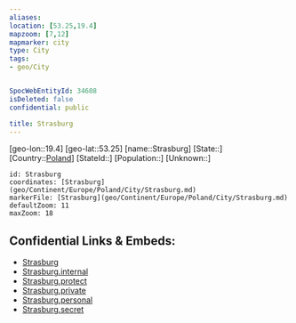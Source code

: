 ```yaml
---
aliases: 
location: [53.25,19.4]
mapzoom: [7,12] 
mapmarker: city 
type: City
tags:
- geo/City


SpocWebEntityId: 34608
isDeleted: false
confidential: public

title: Strasburg
---
```

[geo-lon::19.4]
[geo-lat::53.25]
[name::Strasburg]
[State::]
[Country::[Poland](geo/Continent/Europe/Poland.md)]
[StateId::]
[Population::]
[Unknown::]


```leaflet
id: Strasburg
coordinates: [Strasburg](geo/Continent/Europe/Poland/City/Strasburg.md)
markerFile: [Strasburg](geo/Continent/Europe/Poland/City/Strasburg.md)
defaultZoom: 11 
maxZoom: 18
```


## Confidential Links & Embeds: 
- [Strasburg](../../../../../../_public/geo/Continent/Europe/Poland/City/Strasburg.md) 
- [Strasburg.internal](../../../../../../_internal/geo/Continent/Europe/Poland/City/Strasburg.internal.md) 
- [Strasburg.protect](../../../../../../_protect/geo/Continent/Europe/Poland/City/Strasburg.protect.md) 
- [Strasburg.private](../../../../../../_private/geo/Continent/Europe/Poland/City/Strasburg.private.md) 
- [Strasburg.personal](../../../../../../_personal/geo/Continent/Europe/Poland/City/Strasburg.personal.md) 
- [Strasburg.secret](../../../../../../_secret/geo/Continent/Europe/Poland/City/Strasburg.secret.md) 
